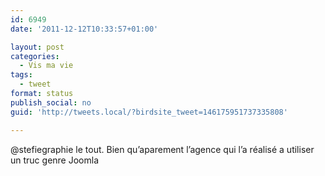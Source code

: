 ```yaml
---
id: 6949
date: '2011-12-12T10:33:57+01:00'

layout: post
categories:
  - Vis ma vie
tags:
  - tweet
format: status
publish_social: no
guid: 'http://tweets.local/?birdsite_tweet=146175951737335808'

---
```


@stefiegraphie le tout. Bien qu’aparement l’agence qui l’a réalisé a utiliser un truc genre Joomla